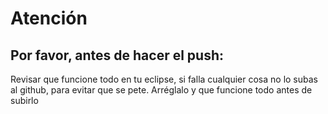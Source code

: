 # Atención
## Por favor, antes de hacer el push:
Revisar que funcione todo en tu eclipse, si falla cualquier cosa no lo subas al github, para evitar que se pete. Arréglalo y que funcione todo antes de subirlo



